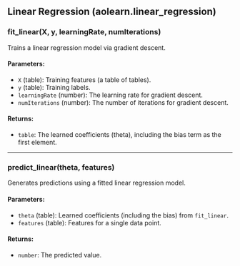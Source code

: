 ## Linear Regression (aolearn.linear_regression)

### fit_linear(X, y, learningRate, numIterations)
Trains a linear regression model via gradient descent.

#### Parameters:
- `X` (table): Training features (a table of tables).
- `y` (table): Training labels.
- `learningRate` (number): The learning rate for gradient descent.
- `numIterations` (number): The number of iterations for gradient descent.

#### Returns:
- `table`: The learned coefficients (theta), including the bias term as the first element.

---

### predict_linear(theta, features)
Generates predictions using a fitted linear regression model.

#### Parameters:
- `theta` (table): Learned coefficients (including the bias) from `fit_linear`.
- `features` (table): Features for a single data point.

#### Returns:
- `number`: The predicted value.